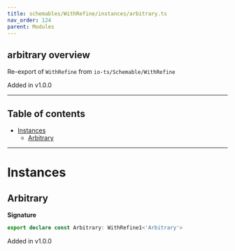 ```yaml
---
title: schemables/WithRefine/instances/arbitrary.ts
nav_order: 124
parent: Modules
---
```


## arbitrary overview

Re-export of `WithRefine` from `io-ts/Schemable/WithRefine`

Added in v1.0.0

---

<h2 class="text-delta">Table of contents</h2>

- [Instances](#instances)
  - [Arbitrary](#arbitrary)

---

# Instances

## Arbitrary

**Signature**

```ts
export declare const Arbitrary: WithRefine1<'Arbitrary'>
```

Added in v1.0.0
